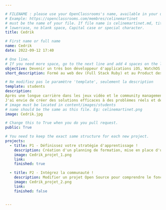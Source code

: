 ```yaml
---

# FILENAME : please use your OpenClassrooms's name, available in your url.
# Example: https://openclassrooms.com/membres/celinemartinet
# must be the name of your file. If file name is celinemartinet.md, title is celinemartinet.
# lowercase, no blank space, Capital case or special character.
title: Cedrik

# First name or full name
name: Cedrik
date: 2022-09-12 17:40

# One line.
# If you need more space, go to the next line and add 4 spaces on the left, as in 'description'.
objective: Devenir un très bon développeur d'applications iOS, WatchOS et MacOS.
short_description: Formé au web dev (Full Stack Ruby) et au Product design, je veux créer des apps iOS fiables, efficaces et pratiques.

# Ne modifiez pas le paramètre 'template', seulement la description
template: students
description:
Après une longue carrière dans les jeux vidéo et le community management, je retourne vers la programmation que j'avais découvert avec le Web dev au Wagon.
J'ai envie de créer des solutions efficaces à des problèmes réels et des apps qui ont un vrai impact dans la vie de leurs utilisateurs.
# image must be located in content/images/students
# name should be the same as this file. Eg: celinemartinet.png
image: Cedrik.jpg

# Change this to True when you do you pull request.
public: True

# You need to keep the exact same structure for each new project.
projects:
  - title: P1 - Définissez votre stratégie d'apprentissage !
    description: Création d'un planning de formation, mise en place d'une stratégie d'apprentissage... 
    image: Cedrik_projet_1.png
    link: 
    finished: true

  - title: P2 - Intégrez la communauté !
    description: Modifier un projet Open Source pour comprendre le fonctionnement de Git, de Github et des PR. 
    image: Cedrik_projet_2.png
    link: 
    finished: false


---
```

